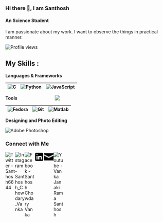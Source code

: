 ### Hi there 👋, I am Santhosh
#### An Science Student

 
I am passionate about my work. I want to observe the things in practical manner. 

![Profile views](https://gpvc.arturio.dev/SanthoshVanka)

## My Skills :

**Languages & Frameworks**

 <img alt="C" width="30px" src="https://raw.githubusercontent.com/simple-icons/simple-icons/develop/icons/c.svg"/>|<img alt="Python" width="30px" src="https://raw.githubusercontent.com/simple-icons/simple-icons/develop/icons/python.svg"/>|<img alt="JavaScript" width="30px" src="https://raw.githubusercontent.com/simple-icons/simple-icons/develop/icons/javascript.svg"/> 
 |--|--|--|
 
 <img align='right' src="https://cdn.dribbble.com/users/1162077/screenshots/5403918/focus-animation.gif" width="350">
 
 
**Tools**

<img alt="Fedora" width="30px" src="https://raw.githubusercontent.com/simple-icons/simple-icons/develop/icons/linux.svg"/>|<img alt="Git" width="30px" src="https://raw.githubusercontent.com/simple-icons/simple-icons/develop/icons/git.svg"/>|<img alt="Matlab" width="30px" src="https://raw.githubusercontent.com/simple-icons/simple-icons/develop/icons/Matlab.svg"/>
 |--|--|--|
 
 **Designing and Photo Editing**

<img alt="Adobe Photoshop" width="30px" src="https://raw.githubusercontent.com/simple-icons/simple-icons/develop/icons/adobephotoshop.svg"/>


### Connect with Me

[<img align="left" alt="Twitter - Santhosh6644" width="30px" src="https://github.com/simple-icons/simple-icons/raw/develop/icons/twitter.svg" />](https://twitter.com/santhosh6644?s=09) [<img align="left" alt="Instagram - Santhosh_Chowdary_Vanka" width="30px" src="https://github.com/simple-icons/simple-icons/raw/develop/icons/instagram.svg" />](https://www.instagram.com/santhosh_chowdary_vanka?r=nametag) [<img align="left" alt="Facebook - Santhosh Chowdary Vanka" width="30px" src="https://github.com/simple-icons/simple-icons/raw/develop/icons/facebook.svg" />](https://www.facebook.com/Santhosh6644/)[<img align="left" alt="LinkedIn - Janaki Rama Santhosh Vanka" width="30px" src="https://github.com/simple-icons/simple-icons/raw/develop/icons/linkedin.svg" />](www.linkedin.com/in/janaki-rama-santhosh-vanka-6aba4719a) [<img align="left" alt="Email -Vanka Janaki Rama Santhosh" width="30px" src="https://raw.githubusercontent.com/iconic/open-iconic/master/svg/envelope-closed.svg" />](mailto:vjrs6666@gmail.com)[<img align="left" alt="Youtube - Vanka Janaki Rama Santhosh" width="30px" src="https://github.com/simple-icons/simple-icons/raw/develop/icons/youtube.svg" />](https:https://www.youtube.com/channel/UCJAaaypgy0Emcs1cRK-bmWA)


